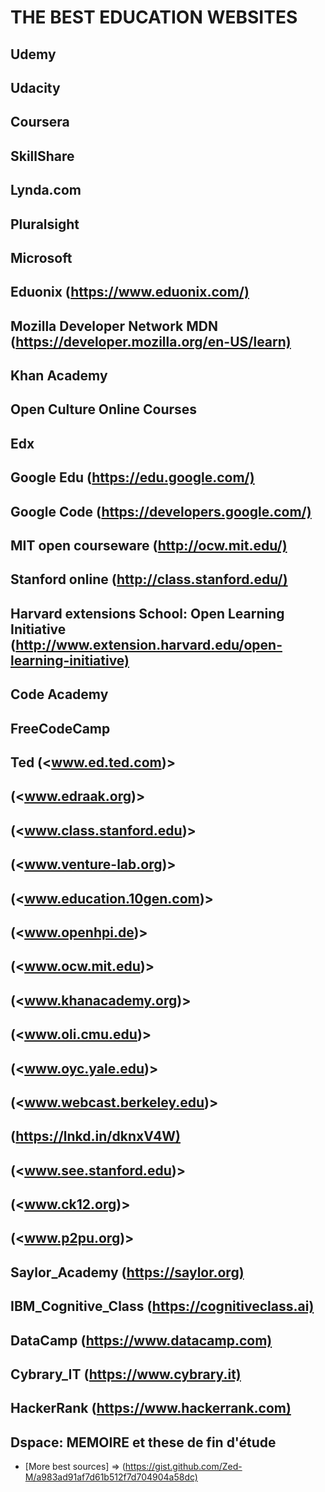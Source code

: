 
# THE BEST EDUCATION WEBSITES

## Udemy

## Udacity

## Coursera

## SkillShare

## Lynda.com

## Pluralsight

## Microsoft

## Eduonix (<https://www.eduonix.com/)>

## Mozilla Developer Network MDN (<https://developer.mozilla.org/en-US/learn)>

## Khan Academy

## Open Culture Online Courses

## Edx

## Google Edu (<https://edu.google.com/)>

## Google Code (<https://developers.google.com/)>

## MIT open courseware (<http://ocw.mit.edu/)>

## Stanford online (<http://class.stanford.edu/)>

## Harvard extensions School: Open Learning Initiative (<http://www.extension.harvard.edu/open-learning-initiative)>

## Code Academy

## FreeCodeCamp

## Ted (<www.ed.ted.com)>

## (<www.edraak.org)>

## (<www.class.stanford.edu)>

## (<www.venture-lab.org)>

## (<www.education.10gen.com)>

## (<www.openhpi.de)>

## (<www.ocw.mit.edu)>

## (<www.khanacademy.org)>

## (<www.oli.cmu.edu)>

## (<www.oyc.yale.edu)>

## (<www.webcast.berkeley.edu)>

## (<https://lnkd.in/dknxV4W)>

## (<www.see.stanford.edu)>

## (<www.ck12.org)>

## (<www.p2pu.org)>

## Saylor_Academy (<https://saylor.org)>

## IBM_Cognitive_Class (<https://cognitiveclass.ai)>

## DataCamp (<https://www.datacamp.com)>

## Cybrary_IT (<https://www.cybrary.it)>

## HackerRank (<https://www.hackerrank.com)>

## Dspace: MEMOIRE et these de fin d'étude

* [More best sources] => (<https://gist.github.com/Zed-M/a983ad91af7d61b512f7d704904a58dc)>
